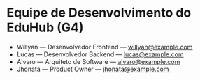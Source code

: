 # Equipe de Desenvolvimento do EduHub (G4)
- Willyan — Desenvolvedor Frontend — willyan@example.com
- Lucas — Desenvolvedor Backend — lucas@example.com
- Alvaro — Arquiteto de Software — alvaro@example.com
- Jhonata — Product Owner — jhonata@example.com


